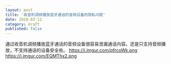 ```yaml
---
layout: post
title: '收音机调频播放蓝牙通话的音频设备的隐私问题'
date: 2019-03-12
category: draft
published: false
---
```


通过收音机调频播放蓝牙通话的音频设备很容易泄漏通话内容。还是只支持音频播放，不支持通话的设备安全些。
https://i.imgur.com/pfrcoWk.png
https://i.imgur.com/EQMThx2.png
